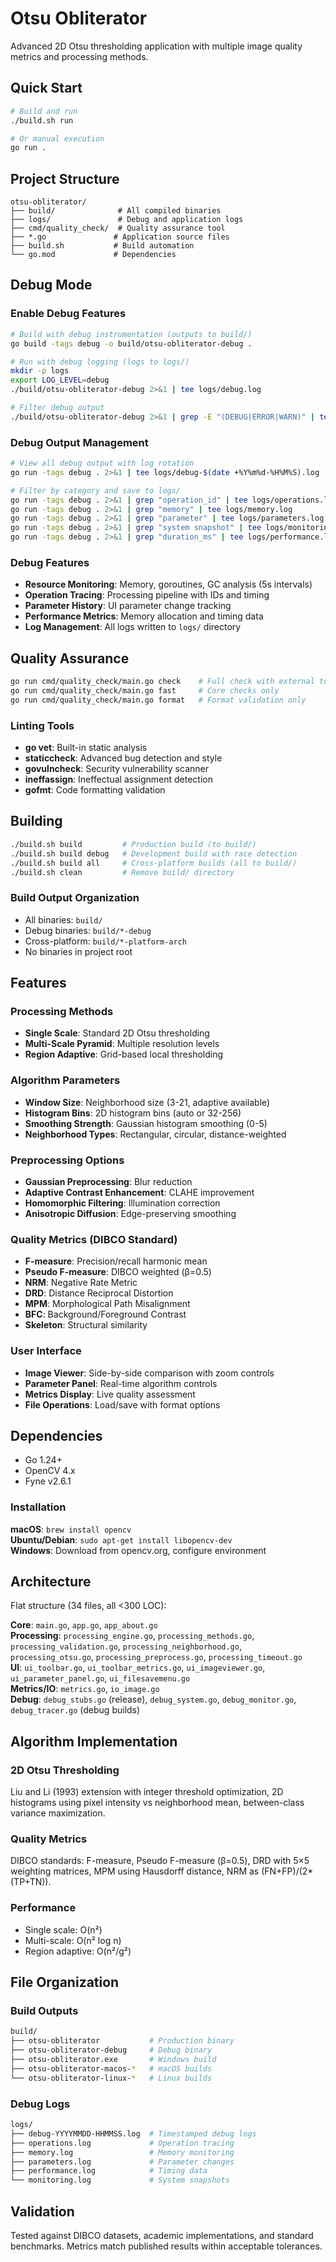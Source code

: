 # Otsu Obliterator

Advanced 2D Otsu thresholding application with multiple image quality metrics and processing methods.

## Quick Start

```bash
# Build and run
./build.sh run

# Or manual execution
go run .
```

## Project Structure

```
otsu-obliterator/
├── build/              # All compiled binaries
├── logs/               # Debug and application logs  
├── cmd/quality_check/  # Quality assurance tool
├── *.go               # Application source files
├── build.sh           # Build automation
└── go.mod             # Dependencies
```

## Debug Mode

### Enable Debug Features
```bash
# Build with debug instrumentation (outputs to build/)
go build -tags debug -o build/otsu-obliterator-debug .

# Run with debug logging (logs to logs/)
mkdir -p logs
export LOG_LEVEL=debug
./build/otsu-obliterator-debug 2>&1 | tee logs/debug.log

# Filter debug output
./build/otsu-obliterator-debug 2>&1 | grep -E "(DEBUG|ERROR|WARN)" | tee logs/filtered.log
```

### Debug Output Management
```bash
# View all debug output with log rotation
go run -tags debug . 2>&1 | tee logs/debug-$(date +%Y%m%d-%H%M%S).log

# Filter by category and save to logs/
go run -tags debug . 2>&1 | grep "operation_id" | tee logs/operations.log
go run -tags debug . 2>&1 | grep "memory" | tee logs/memory.log
go run -tags debug . 2>&1 | grep "parameter" | tee logs/parameters.log
go run -tags debug . 2>&1 | grep "system snapshot" | tee logs/monitoring.log
go run -tags debug . 2>&1 | grep "duration_ms" | tee logs/performance.log
```

### Debug Features
- **Resource Monitoring**: Memory, goroutines, GC analysis (5s intervals)
- **Operation Tracing**: Processing pipeline with IDs and timing
- **Parameter History**: UI parameter change tracking
- **Performance Metrics**: Memory allocation and timing data
- **Log Management**: All logs written to `logs/` directory

## Quality Assurance

```bash
go run cmd/quality_check/main.go check    # Full check with external tools
go run cmd/quality_check/main.go fast     # Core checks only  
go run cmd/quality_check/main.go format   # Format validation only
```

### Linting Tools
- **go vet**: Built-in static analysis
- **staticcheck**: Advanced bug detection and style
- **govulncheck**: Security vulnerability scanner
- **ineffassign**: Ineffectual assignment detection
- **gofmt**: Code formatting validation

## Building

```bash
./build.sh build         # Production build (to build/)
./build.sh build debug   # Development build with race detection
./build.sh build all     # Cross-platform builds (all to build/)
./build.sh clean         # Remove build/ directory
```

### Build Output Organization
- All binaries: `build/`
- Debug binaries: `build/*-debug`
- Cross-platform: `build/*-platform-arch`
- No binaries in project root

## Features

### Processing Methods
- **Single Scale**: Standard 2D Otsu thresholding
- **Multi-Scale Pyramid**: Multiple resolution levels
- **Region Adaptive**: Grid-based local thresholding

### Algorithm Parameters
- **Window Size**: Neighborhood size (3-21, adaptive available)
- **Histogram Bins**: 2D histogram bins (auto or 32-256)
- **Smoothing Strength**: Gaussian histogram smoothing (0-5)
- **Neighborhood Types**: Rectangular, circular, distance-weighted

### Preprocessing Options
- **Gaussian Preprocessing**: Blur reduction
- **Adaptive Contrast Enhancement**: CLAHE improvement
- **Homomorphic Filtering**: Illumination correction
- **Anisotropic Diffusion**: Edge-preserving smoothing

### Quality Metrics (DIBCO Standard)
- **F-measure**: Precision/recall harmonic mean
- **Pseudo F-measure**: DIBCO weighted (β=0.5)
- **NRM**: Negative Rate Metric
- **DRD**: Distance Reciprocal Distortion
- **MPM**: Morphological Path Misalignment
- **BFC**: Background/Foreground Contrast
- **Skeleton**: Structural similarity

### User Interface
- **Image Viewer**: Side-by-side comparison with zoom controls
- **Parameter Panel**: Real-time algorithm controls
- **Metrics Display**: Live quality assessment
- **File Operations**: Load/save with format options

## Dependencies

- Go 1.24+
- OpenCV 4.x
- Fyne v2.6.1

### Installation

**macOS**: `brew install opencv`  
**Ubuntu/Debian**: `sudo apt-get install libopencv-dev`  
**Windows**: Download from opencv.org, configure environment

## Architecture

Flat structure (34 files, all <300 LOC):

**Core**: `main.go`, `app.go`, `app_about.go`  
**Processing**: `processing_engine.go`, `processing_methods.go`, `processing_validation.go`, `processing_neighborhood.go`, `processing_otsu.go`, `processing_preprocess.go`, `processing_timeout.go`  
**UI**: `ui_toolbar.go`, `ui_toolbar_metrics.go`, `ui_imageviewer.go`, `ui_parameter_panel.go`, `ui_filesavemenu.go`  
**Metrics/IO**: `metrics.go`, `io_image.go`  
**Debug**: `debug_stubs.go` (release), `debug_system.go`, `debug_monitor.go`, `debug_tracer.go` (debug builds)  

## Algorithm Implementation

### 2D Otsu Thresholding
Liu and Li (1993) extension with integer threshold optimization, 2D histograms using pixel intensity vs neighborhood mean, between-class variance maximization.

### Quality Metrics
DIBCO standards: F-measure, Pseudo F-measure (β=0.5), DRD with 5×5 weighting matrices, MPM using Hausdorff distance, NRM as (FN+FP)/(2*(TP+TN)).

### Performance
- Single scale: O(n²)
- Multi-scale: O(n² log n) 
- Region adaptive: O(n²/g²)

## File Organization

### Build Outputs
```bash
build/
├── otsu-obliterator           # Production binary
├── otsu-obliterator-debug     # Debug binary
├── otsu-obliterator.exe       # Windows build
├── otsu-obliterator-macos-*   # macOS builds
└── otsu-obliterator-linux-*   # Linux builds
```

### Debug Logs
```bash
logs/
├── debug-YYYYMMDD-HHMMSS.log  # Timestamped debug logs
├── operations.log             # Operation tracing
├── memory.log                 # Memory monitoring
├── parameters.log             # Parameter changes
├── performance.log            # Timing data
└── monitoring.log             # System snapshots
```

## Validation

Tested against DIBCO datasets, academic implementations, and standard benchmarks. Metrics match published results within acceptable tolerances.
